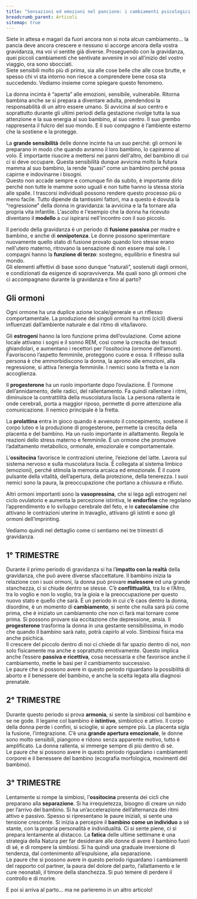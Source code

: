 ```yaml
---
title: "Sensazioni ed emozioni nel pancione: i cambiamenti psicologici della gravidanza"
breadcrumb_parent: Articoli
sitemap: true
---
```

Siete in attesa e magari da fuori ancora non si nota alcun cambiamento… la pancia deve ancora crescere e nessuno si accorge ancora della vostra gravidanza, ma voi vi sentite già diverse. Proseguendo con la gravidanza, quei piccoli cambiamenti che sentivate avvenire in voi all’inizio del vostro viaggio, ora sono sbocciati.<br>
Siete sensibili molto più di prima, sia alle cose belle che alle cose brutte, e spesso chi vi sta intorno non riesce a comprendere bene cosa sta succedendo. Vediamo insieme come spiegare questo fenomeno.

La donna incinta è “aperta” alle emozioni, sensibile, vulnerabile. Ritorna bambina anche se si prepara a diventare adulta, prendendosi la responsabilità di un altro essere umano. Si avvicina al suo centro e soprattutto durante gli ultimi periodi della gestazione rivolge tutta la sua attenzione e la sua energia al suo bambino, al suo centro. Il suo grembo rappresenta il fulcro del suo mondo. E il suo compagno è l’ambiente esterno che la sostiene e la protegge.

La **grande sensibilità** delle donne incinte ha un suo perché: gli ormoni le preparano in modo che quando avranno il loro bambino, lo capiranno al volo. È importante riuscire a mettersi nei panni dell'altro, del bambino di cui ci si deve occupare. Questa sensibilità dunque avvicina molto la futura mamma al suo bambino, la rende “quasi” come un bambino perché possa capirne e indovinarne i bisogni.<br>
Questo non accade sempre e comunque fin da subito, è importante dirlo perché non tutte le mamme sono uguali e non tutte hanno la stessa storia alle spalle. I trascorsi individuali possono rendere questo processo più o meno facile. Tutto dipende da tantissimi fattori, ma a questo è dovuta la “regressione” della donna in gravidanza: la avvicina e la fa tornare alla propria vita infantile. L'ascolto e l'esempio che la donna ha ricevuto diventano il **modello** a cui ispirarsi nell'incontro con il suo piccolo.

Il periodo della gravidanza è un periodo di **fusione passiva** per madre e bambino, e anche di **onnipotenza**. Le donne possono sperimentare nuovamente quello stato di fusione provato quando loro stesse erano nell'utero materno, ritrovano la sensazione di non essere mai sole. I compagni hanno la **funzione di terzo**: sostegno, equilibrio e finestra sul mondo.<br>
Gli elementi affettivi di base sono dunque “naturali”, sostenuti dagli ormoni, e condizionati da esigenze di sopravvivenza. Ma quali sono gli ormoni che ci accompagnano durante la gravidanza e fino al parto?

## Gli ormoni
Ogni ormone ha una duplice azione locale/generale e un riflesso comportamentale. La produzione dei singoli ormoni ha ritmi (cicli) diversi influenzati dall’ambiente naturale e dal ritmo di vita/lavoro.

Gli **estrogeni** hanno la loro funzione prima dell’ovulazione. Come azione locale attivano i sogni e il sonno REM, così come la crescita dei tessuti ghiandolari, e aumentano i recettori per l’ossitocina (ormone dell’amore). Favoriscono l’aspetto femminile, proteggono cuore e ossa. Il riflesso sulla persona è che ammorbidiscono la donna, la aprono alle emozioni, alla regressione, si attiva l’energia femminile. I nemici sono la fretta e la non accoglienza.

Il **progesterone** ha un ruolo importante dopo l’ovulazione. È l’ormone dell’annidamento, delle radici, del rallentamento. Fa quindi rallentare i ritmi, diminuisce la contrattilità della muscolatura liscia. La persona rallenta le onde cerebrali, porta a maggior riposo, permette di porre attenzione alla comunicazione. Il nemico principale è la fretta.

La **prolattina** entra in gioco quando è avvenuto il concepimento, sostiene il corpo luteo e la produzione di progesterone, permette la crescita della placenta e del bambino. Ha un ruolo importante in allattamento. Regola le reazioni dello stress materno e femminile. È un ormone che promuove l’adattamento metabolico, ormonale, emozionale e comportamentale.

L’**ossitocina** favorisce le contrazioni uterine, l’eiezione del latte. Lavora sul sistema nervoso e sulla muscolatura liscia. È collegata al sistema limbico (emozioni), perché stimola la memoria arcaica ed emozionale. È il cuore pulsante della vitalità, dell’apertura, della protezione, della tenerezza. I suoi nemici sono la paura, la preoccupazione che portano a chiusura e rifiuto.

Altri ormoni importanti sono la **vasopressina**, che si lega agli estrogeni nel ciclo ovulatorio e aumenta la percezione istintiva, le **endorfine** che regolano l’apprendimento e lo sviluppo cerebrale del feto, e le **catecolamine** che attivano le contrazioni uterine in travaglio, attivano gli istinti e sono gli ormoni dell’imprinting.

Vediamo quindi nel dettaglio come ci sentiamo nei tre trimestri di gravidanza.

## 1° TRIMESTRE
Durante il primo periodo di gravidanza si ha l’**impatto con la realtà** della gravidanza, che può avere diverse sfaccettature. Il bambino inizia la relazione con i suoi ormoni, la donna può provare **malessere** ed una grande stanchezza, ci si chiude dentro se stesse. C’è **conflittualità**, tra Io e l’Altro, tra lo voglio e non lo voglio, tra la gioia e la preoccupazione per questo nuovo stato e quello che sarà. È un periodo in cui c’è caos dentro la donna, disordine, è un momento di **cambiamento**, si sente che nulla sarà più come prima, che è iniziato un cambiamento che non ci farà mai tornare come prima. Si possono provare sia eccitazione che depressione, ansia. Il **progesterone** trasforma la donna in una gestante sensibilissima, in modo che quando il bambino sarà nato, potrà capirlo al volo. Simbiosi fisica ma anche psichica.<br>
Il crescere del piccolo dentro di noi ci chiede di far spazio dentro di noi, non solo fisicamente ma anche e soprattutto emotivamente. Questo implica anche l’essere **passiva e ricettiva**, cosa necessaria e che favorisce anche il cambiamento, mette le basi per il cambiamento successivo.<br>
Le paure che si possono avere in questo periodo riguardano la possibilità di aborto e il benessere del bambino, e anche la scelta legata alla diagnosi prenatale.

## 2° TRIMESTRE
Durante questo periodo si prova **armonia**, si sente la simbiosi col bambino e se ne gode. Il legame col bambino è **istintivo**, simbiotico e attivo. Il corpo della donna perde i confini, si scioglie, si apre sempre più. La placenta sigla la fusione, l’integrazione. C’è una **grande apertura emozionale**, le donne sono molto sensibili, piangono e ridono senza apparente motivo, tutto è amplificato. La donna rallenta, si immerge sempre di più dentro di sé.<br>
Le paure che si possono avere in questo periodo riguardano i cambiamenti corporei e il benessere del bambino (ecografia morfologica, movimenti del bambino).

## 3° TRIMESTRE
Lentamente si rompe la simbiosi, l’**ossitocina** presenta dei cicli che preparano alla **separazione**. Si ha irrequietezza, bisogno di creare un nido per l’arrivo del bambino. Si ha un’accelerazione dell’alternanza dei ritmi attivo e passivo. Spesso si ripresentano le paure iniziali, si sente una tensione crescente. Si inizia a percepire il **bambino come un individuo** a sé stante, con la propria personalità e individualità. Ci si sente piene, ci si prepara lentamente al distacco. La **fatica** delle ultime settimane è una strategia della Natura per far desiderare alle donne di avere il bambino fuori di sé, e di rompere la simbiosi. Si ha quindi una graduale inversione di tendenza, dal contenimento all’espulsione, alla separazione.<br>
Le paure che si possono avere in questo periodo riguardano i cambiamenti del rapporto col partner, la paura del dolore del parto, l’allattamento e le cure neonatali, il timore della stanchezza. Si può temere di perdere il controllo e di morire.

E poi si arriva al parto… ma ne parleremo in un altro articolo!